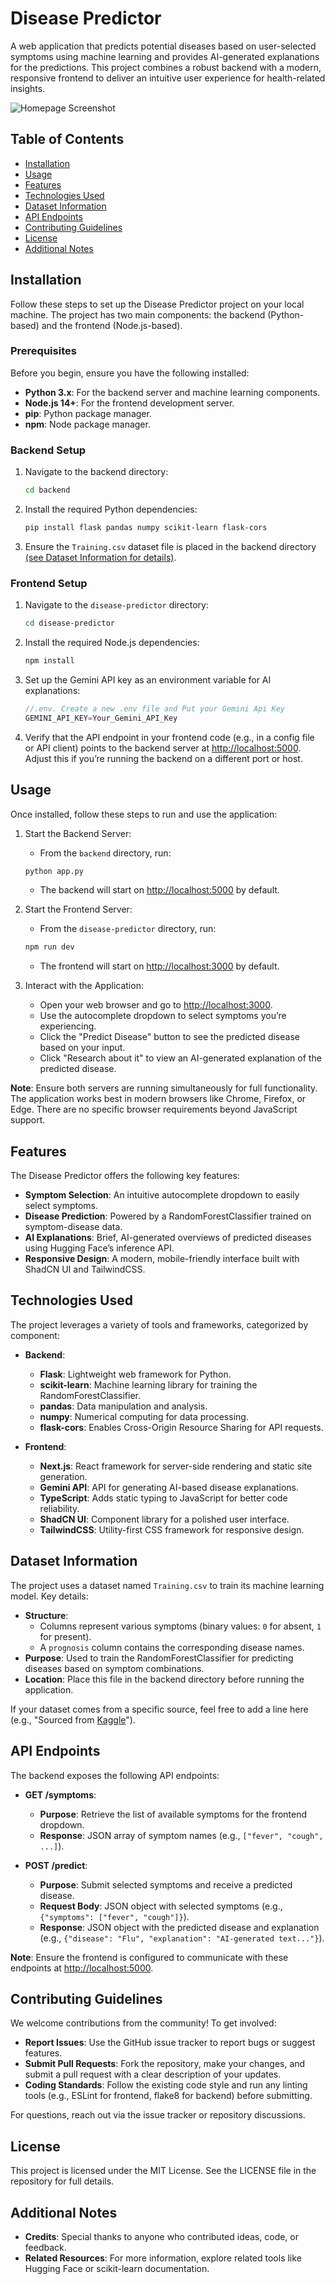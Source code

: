 # Disease Predictor

A web application that predicts potential diseases based on user-selected symptoms using machine learning and provides AI-generated explanations for the predictions. This project combines a robust backend with a modern, responsive frontend to deliver an intuitive user experience for health-related insights.

![Homepage Screenshot](./assets/homepage.png)

## Table of Contents

- [Installation](#installation)
- [Usage](#usage)
- [Features](#features)
- [Technologies Used](#technologies-used)
- [Dataset Information](#dataset-information)
- [API Endpoints](#api-endpoints)
- [Contributing Guidelines](#contributing-guidelines)
- [License](#license)
- [Additional Notes](#additional-notes)

## Installation

Follow these steps to set up the Disease Predictor project on your local machine. The project has two main components: the backend (Python-based) and the frontend (Node.js-based).

### Prerequisites

Before you begin, ensure you have the following installed:

- **Python 3.x**: For the backend server and machine learning components.
- **Node.js 14+**: For the frontend development server.
- **pip**: Python package manager.
- **npm**: Node package manager.

### Backend Setup

1. Navigate to the backend directory:

    ```bash
    cd backend
    ```

2. Install the required Python dependencies:

    ```bash
    pip install flask pandas numpy scikit-learn flask-cors
    ```

3. Ensure the `Training.csv` dataset file is placed in the backend directory [(see Dataset Information for details)](#dataset-information).

### Frontend Setup

1. Navigate to the `disease-predictor` directory:

    ```bash
    cd disease-predictor
    ```

2. Install the required Node.js dependencies:

    ```bash
    npm install
    ```

3. Set up the Gemini API key as an environment variable for AI explanations:

    ```ts
    //.env. Create a new .env file and Put your Gemini Api Key 
    GEMINI_API_KEY=Your_Gemini_API_Key
    ```

4. Verify that the API endpoint in your frontend code (e.g., in a config file or API client) points to the backend server at <http://localhost:5000>. Adjust this if you’re running the backend on a different port or host.

## Usage

Once installed, follow these steps to run and use the application:

1. Start the Backend Server:

    - From the `backend` directory, run:

    ```bash
    python app.py
    ```

    - The backend will start on <http://localhost:5000> by default.

2. Start the Frontend Server:

    - From the `disease-predictor` directory, run:

    ```bash
    npm run dev
    ```

    - The frontend will start on <http://localhost:3000> by default.

3. Interact with the Application:

    - Open your web browser and go to <http://localhost:3000>.
    - Use the autocomplete dropdown to select symptoms you’re experiencing.
    - Click the "Predict Disease" button to see the predicted disease based on your input.
    - Click "Research about it" to view an AI-generated explanation of the predicted disease.

**Note**: Ensure both servers are running simultaneously for full functionality. The application works best in modern browsers like Chrome, Firefox, or Edge. There are no specific browser requirements beyond JavaScript support.

## Features

The Disease Predictor offers the following key features:

- **Symptom Selection**: An intuitive autocomplete dropdown to easily select symptoms.
- **Disease Prediction**: Powered by a RandomForestClassifier trained on symptom-disease data.
- **AI Explanations**: Brief, AI-generated overviews of predicted diseases using Hugging Face’s inference API.
- **Responsive Design**: A modern, mobile-friendly interface built with ShadCN UI and TailwindCSS.

## Technologies Used

The project leverages a variety of tools and frameworks, categorized by component:

- **Backend**:
  - **Flask**: Lightweight web framework for Python.
  - **scikit-learn**: Machine learning library for training the RandomForestClassifier.
  - **pandas**: Data manipulation and analysis.
  - **numpy**: Numerical computing for data processing.
  - **flask-cors**: Enables Cross-Origin Resource Sharing for API requests.

- **Frontend**:
  - **Next.js**: React framework for server-side rendering and static site generation.
  - **Gemini API**: API for generating AI-based disease explanations.
  - **TypeScript**: Adds static typing to JavaScript for better code reliability.
  - **ShadCN UI**: Component library for a polished user interface.
  - **TailwindCSS**: Utility-first CSS framework for responsive design.

## Dataset Information

The project uses a dataset named `Training.csv` to train its machine learning model. Key details:

- **Structure**:
  - Columns represent various symptoms (binary values: `0` for absent, `1` for present).
  - A `prognosis` column contains the corresponding disease names.
- **Purpose**: Used to train the RandomForestClassifier for predicting diseases based on symptom combinations.
- **Location**: Place this file in the backend directory before running the application.

If your dataset comes from a specific source, feel free to add a line here (e.g., "Sourced from [Kaggle](https://www.kaggle.com/)").

## API Endpoints

The backend exposes the following API endpoints:

- **GET /symptoms**:
  - **Purpose**: Retrieve the list of available symptoms for the frontend dropdown.
  - **Response**: JSON array of symptom names (e.g., `["fever", "cough", ...]`).

- **POST /predict**:
  - **Purpose**: Submit selected symptoms and receive a predicted disease.
  - **Request Body**: JSON object with selected symptoms (e.g., `{"symptoms": ["fever", "cough"]}`).
  - **Response**: JSON object with the predicted disease and explanation (e.g., `{"disease": "Flu", "explanation": "AI-generated text..."}`).

**Note**: Ensure the frontend is configured to communicate with these endpoints at <http://localhost:5000>.

## Contributing Guidelines

We welcome contributions from the community! To get involved:

- **Report Issues**: Use the GitHub issue tracker to report bugs or suggest features.
- **Submit Pull Requests**: Fork the repository, make your changes, and submit a pull request with a clear description of your updates.
- **Coding Standards**: Follow the existing code style and run any linting tools (e.g., ESLint for frontend, flake8 for backend) before submitting.

For questions, reach out via the issue tracker or repository discussions.

## License

This project is licensed under the MIT License. See the LICENSE file in the repository for full details.

## Additional Notes

- **Credits**: Special thanks to anyone who contributed ideas, code, or feedback.
- **Related Resources**: For more information, explore related tools like Hugging Face or scikit-learn documentation.
